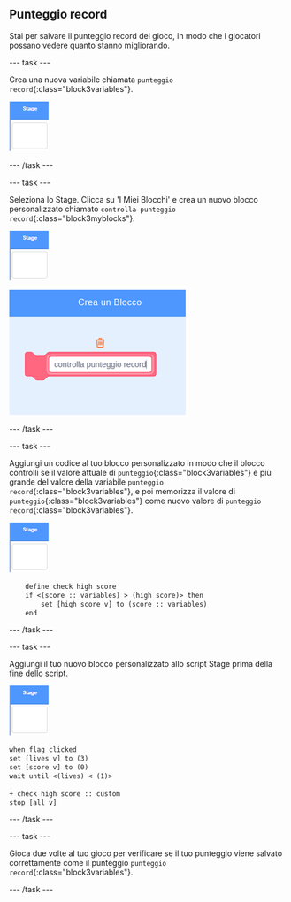 ## Punteggio record

Stai per salvare il punteggio record del gioco, in modo che i giocatori possano vedere quanto stanno migliorando.

\--- task \---

Crea una nuova variabile chiamata `punteggio record`{:class="block3variables"}.

![Sprite dello Stage](images/stage-sprite.png)

\--- /task \---

\--- task \---

Seleziona lo Stage. Clicca su 'I Miei Blocchi' e crea un nuovo blocco personalizzato chiamato `controlla punteggio record`{:class="block3myblocks"}.

![Sprite dello Stage](images/stage-sprite.png)

![screenshot](images/dots-custom-1.png)

\--- /task \---

\--- task \---

Aggiungi un codice al tuo blocco personalizzato in modo che il blocco controlli se il valore attuale di `punteggio`{:class="block3variables"} è più grande del valore della variabile `punteggio record`{:class="block3variables"}, e poi memorizza il valore di `punteggio`{:class="block3variables"} come nuovo valore di `punteggio record`{:class="block3variables"}.

![Sprite dello stage](images/stage-sprite.png)

```blocks3
    define check high score
    if <(score :: variables) > (high score)> then
        set [high score v] to (score :: variables)
    end
```

\--- /task \---

\--- task \---

Aggiungi il tuo nuovo blocco personalizzato allo script Stage prima della fine dello script.

![Sprite dello Stage](images/stage-sprite.png)

```blocks3
when flag clicked
set [lives v] to (3)
set [score v] to (0)
wait until <(lives) < (1)>

+ check high score :: custom
stop [all v]
```

\--- /task \---

\--- task \---

Gioca due volte al tuo gioco per verificare se il tuo punteggio viene salvato correttamente come il punteggio `punteggio record`{:class="block3variables"}.

\--- /task \---